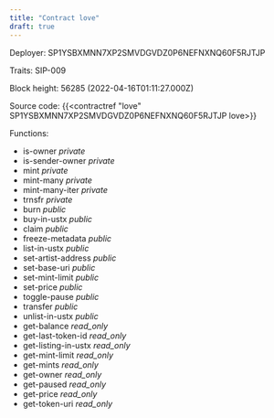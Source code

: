 ```yaml
---
title: "Contract love"
draft: true
---
```

Deployer: SP1YSBXMNN7XP2SMVDGVDZ0P6NEFNXNQ60F5RJTJP

Traits:
SIP-009 



Block height: 56285 (2022-04-16T01:11:27.000Z)

Source code: {{<contractref "love" SP1YSBXMNN7XP2SMVDGVDZ0P6NEFNXNQ60F5RJTJP love>}}

Functions:

* is-owner _private_
* is-sender-owner _private_
* mint _private_
* mint-many _private_
* mint-many-iter _private_
* trnsfr _private_
* burn _public_
* buy-in-ustx _public_
* claim _public_
* freeze-metadata _public_
* list-in-ustx _public_
* set-artist-address _public_
* set-base-uri _public_
* set-mint-limit _public_
* set-price _public_
* toggle-pause _public_
* transfer _public_
* unlist-in-ustx _public_
* get-balance _read_only_
* get-last-token-id _read_only_
* get-listing-in-ustx _read_only_
* get-mint-limit _read_only_
* get-mints _read_only_
* get-owner _read_only_
* get-paused _read_only_
* get-price _read_only_
* get-token-uri _read_only_
